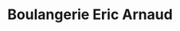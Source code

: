 ---
title: "Boulangerie Eric Arnaud"
url: /saint-germain-desteuil/boulangerie-eric-arnaud/
shop: Bäckerei
---